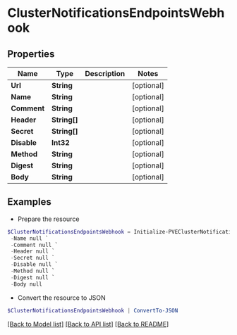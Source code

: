 # ClusterNotificationsEndpointsWebhook
## Properties

Name | Type | Description | Notes
------------ | ------------- | ------------- | -------------
**Url** | **String** |  | [optional] 
**Name** | **String** |  | [optional] 
**Comment** | **String** |  | [optional] 
**Header** | **String[]** |  | [optional] 
**Secret** | **String[]** |  | [optional] 
**Disable** | **Int32** |  | [optional] 
**Method** | **String** |  | [optional] 
**Digest** | **String** |  | [optional] 
**Body** | **String** |  | [optional] 

## Examples

- Prepare the resource
```powershell
$ClusterNotificationsEndpointsWebhook = Initialize-PVEClusterNotificationsEndpointsWebhook  -Url null `
 -Name null `
 -Comment null `
 -Header null `
 -Secret null `
 -Disable null `
 -Method null `
 -Digest null `
 -Body null
```

- Convert the resource to JSON
```powershell
$ClusterNotificationsEndpointsWebhook | ConvertTo-JSON
```

[[Back to Model list]](../README.md#documentation-for-models) [[Back to API list]](../README.md#documentation-for-api-endpoints) [[Back to README]](../README.md)

